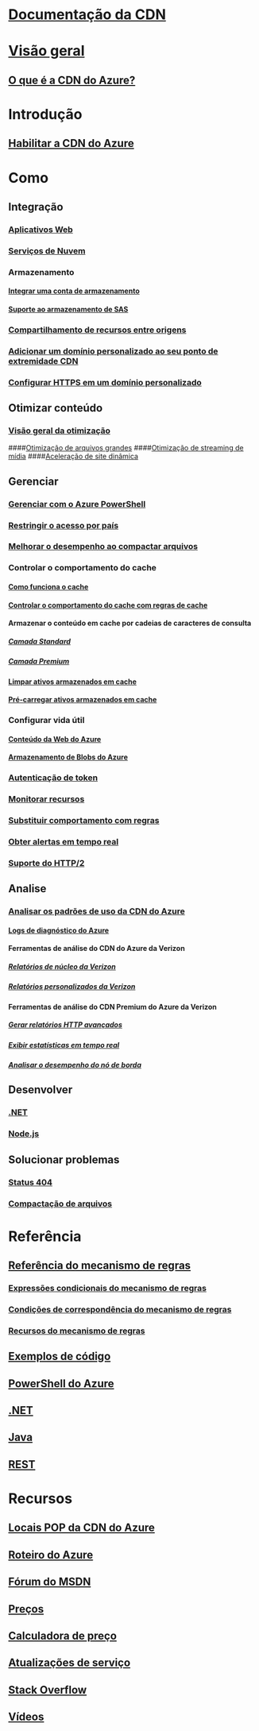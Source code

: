# [Documentação da CDN](index.md)

# [Visão geral](cdn-overview.md)
## [O que é a CDN do Azure?](../best-practices-cdn.md?toc=%2fazure%2fcdn%2ftoc.json)

# Introdução
## [Habilitar a CDN do Azure](cdn-create-new-endpoint.md)

# Como
## Integração
### [Aplicativos Web](../app-service/app-service-web-tutorial-content-delivery-network.md?toc=%2fazure%2fcdn%2ftoc.json)
### [Serviços de Nuvem](cdn-cloud-service-with-cdn.md)
### Armazenamento
#### [Integrar uma conta de armazenamento](cdn-create-a-storage-account-with-cdn.md)
#### [Suporte ao armazenamento de SAS](cdn-sas-storage-support.md)
### [Compartilhamento de recursos entre origens](cdn-cors.md)
### [Adicionar um domínio personalizado ao seu ponto de extremidade CDN](cdn-map-content-to-custom-domain.md)
### [Configurar HTTPS em um domínio personalizado](cdn-custom-ssl.md)
## Otimizar conteúdo
### [Visão geral da otimização](cdn-optimization-overview.md)
####[Otimização de arquivos grandes](cdn-large-file-optimization.md)
####[Otimização de streaming de mídia](cdn-media-streaming-optimization.md)
####[Aceleração de site dinâmica](cdn-dynamic-site-acceleration.md)
 
## Gerenciar
### [Gerenciar com o Azure PowerShell](cdn-manage-powershell.md)
### [Restringir o acesso por país](cdn-restrict-access-by-country.md)
### [Melhorar o desempenho ao compactar arquivos](cdn-improve-performance.md)
### Controlar o comportamento do cache
#### [Como funciona o cache](cdn-how-caching-works.md)
#### [Controlar o comportamento do cache com regras de cache](cdn-caching-rules.md)
#### Armazenar o conteúdo em cache por cadeias de caracteres de consulta
##### [Camada Standard](cdn-query-string.md)
##### [Camada Premium](cdn-query-string-premium.md)
#### [Limpar ativos armazenados em cache](cdn-purge-endpoint.md)
#### [Pré-carregar ativos armazenados em cache](cdn-preload-endpoint.md)
### Configurar vida útil
#### [Conteúdo da Web do Azure](cdn-manage-expiration-of-cloud-service-content.md)
#### [Armazenamento de Blobs do Azure](cdn-manage-expiration-of-blob-content.md)
### [Autenticação de token](cdn-token-auth.md)
### [Monitorar recursos](cdn-resource-health.md)
### [Substituir comportamento com regras](cdn-rules-engine.md)
### [Obter alertas em tempo real](cdn-real-time-alerts.md)
### [Suporte do HTTP/2](cdn-http2.md)

## Analise
### [Analisar os padrões de uso da CDN do Azure](cdn-log-analysis.md)
#### [Logs de diagnóstico do Azure](cdn-azure-diagnostic-logs.md)
#### Ferramentas de análise do CDN do Azure da Verizon
##### [Relatórios de núcleo da Verizon](cdn-analyze-usage-patterns.md)
##### [Relatórios personalizados da Verizon](cdn-verizon-custom-reports.md)
#### Ferramentas de análise do CDN Premium do Azure da Verizon
##### [Gerar relatórios HTTP avançados](cdn-advanced-http-reports.md)
##### [Exibir estatísticas em tempo real](cdn-real-time-stats.md)
##### [Analisar o desempenho do nó de borda](cdn-edge-performance.md)

## Desenvolver
### [.NET](cdn-app-dev-net.md)
### [Node.js](cdn-app-dev-node.md)

## Solucionar problemas
### [Status 404](cdn-troubleshoot-endpoint.md)
### [Compactação de arquivos](cdn-troubleshoot-compression.md)

# Referência
##  [Referência do mecanismo de regras](cdn-rules-engine-reference.md)
### [Expressões condicionais do mecanismo de regras](cdn-rules-engine-reference-conditional-expressions.md)
### [Condições de correspondência do mecanismo de regras](cdn-rules-engine-reference-match-conditions.md)
### [Recursos do mecanismo de regras](cdn-rules-engine-reference-features.md)
## [Exemplos de código](https://azure.microsoft.com/en-us/resources/samples/?service=cdn)
## [PowerShell do Azure](/powershell/module/azurerm.cdn)
## [.NET](/dotnet/api/microsoft.azure.management.cdn)
## [Java](/java/api/com.microsoft.azure.management.cdn)
## [REST](/rest/api/cdn/)

# Recursos
## [Locais POP da CDN do Azure](cdn-pop-locations.md)
## [Roteiro do Azure](https://azure.microsoft.com/roadmap/)
## [Fórum do MSDN](https://social.msdn.microsoft.com/Forums/en-US/home?forum=azurecdn)
## [Preços](https://azure.microsoft.com/pricing/details/cdn/)
## [Calculadora de preço](https://azure.microsoft.com/pricing/calculator/)
## [Atualizações de serviço](https://azure.microsoft.com/updates/?product=cdn)
## [Stack Overflow](http://stackoverflow.com/questions/tagged/azure-cdn)
## [Vídeos](https://azure.microsoft.com/documentation/videos/index/?services=cdn)

